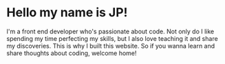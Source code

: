 # Hello my name is JP!
I'm a front end developer who's passionate about code. Not only do I like spending my time perfecting my skills, but I also love teaching it and share my discoveries. This is why I built this website. So if you wanna learn and share thoughts about coding, welcome home!
